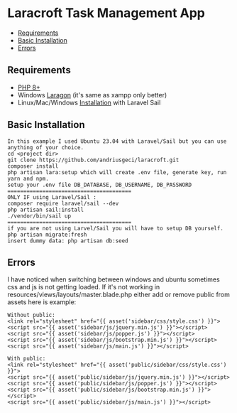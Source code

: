 # Laracroft Task Management App

- [Requirements](#requirements)
- [Basic Installation](#basic-installation)
- [Errors](#errors)


<a name="requirements"></a>
## Requirements

- [PHP 8+](https://www.php.net/manual/en/install.php)
- Windows [Laragon](https://laragon.org/) (it's same as xampp only better)
- Linux/Mac/Windows [Installation](https://laravel.com/docs/10.x/sail#main-content) with Laravel Sail


<a name="basic-installation"></a>
## Basic Installation

```
In this example I used Ubuntu 23.04 with Laravel/Sail but you can use anything of your choice.
cd <project dir>
git clone https://github.com/andriusgeci/laracroft.git
composer install
php artisan lara:setup which will create .env file, generate key, run yarn and npm.
setup your .env file DB_DATABASE, DB_USERNAME, DB_PASSWORD
=======================================
ONLY IF using Laravel/Sail : 
composer require laravel/sail --dev
php artisan sail:install
./vendor/bin/sail up
=======================================
if you are not using Larvel/Sail you will have to setup DB yourself.
php artisan migrate:fresh
insert dummy data: php artisan db:seed
```

## Errors
I have noticed when switching between windows and ubuntu sometimes css and js is not getting loaded.
If it's not working in resources/views/layouts/master.blade.php either add or remove public from assets here is example:
```
Without public:
<link rel="stylesheet" href="{{ asset('sidebar/css/style.css') }}">
<script src="{{ asset('sidebar/js/jquery.min.js') }}"></script>
<script src="{{ asset('sidebar/js/popper.js') }}"></script>
<script src="{{ asset('sidebar/js/bootstrap.min.js') }}"></script>
<script src="{{ asset('sidebar/js/main.js') }}"></script>

With public:
<link rel="stylesheet" href="{{ asset('public/sidebar/css/style.css') }}">
<script src="{{ asset('public/sidebar/js/jquery.min.js') }}"></script>
<script src="{{ asset('public/sidebar/js/popper.js') }}"></script>
<script src="{{ asset('public/sidebar/js/bootstrap.min.js') }}"></script>
<script src="{{ asset('public/sidebar/js/main.js') }}"></script>
```
